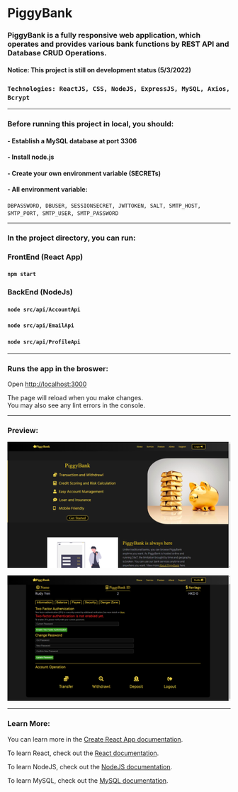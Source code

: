 # PiggyBank

### PiggyBank is a fully responsive web application, which operates and provides various bank functions by REST API and Database CRUD Operations.

#### Notice: This project is still on development status (5/3/2022)

### `Technologies: ReactJS, CSS, NodeJS, ExpressJS, MySQL, Axios, Bcrypt`

---

### Before running this project in local, you should:
#### - Establish a MySQL database at port 3306
#### - Install node.js
#### - Create your own environment variable (SECRETs)
#### - All environment variable: 
`DBPASSWORD, DBUSER, SESSIONSECRET, JWTTOKEN, SALT, SMTP_HOST, SMTP_PORT, SMTP_USER, SMTP_PASSWORD`

---

### In the project directory, you can run:
### FrontEnd (React App)
#### `npm start`

### BackEnd (NodeJs)
#### `node src/api/AccountApi`
#### `node src/api/EmailApi`
#### `node src/api/ProfileApi`

---

### Runs the app in the broswer:
Open [http://localhost:3000](http://localhost:3000)

The page will reload when you make changes.\
You may also see any lint errors in the console.

---

### Preview:

![HOME PREVIEW](Preview/preview1.png)

![PROFILE PREVIEW](Preview/preview2.png)

---

### Learn More:

You can learn more in the [Create React App documentation](https://facebook.github.io/create-react-app/docs/getting-started).

To learn React, check out the [React documentation](https://reactjs.org/).

To learn NodeJS, check out the [NodeJS documentation](https://nodejs.org/en/docs/).

To learn MySQL, check out the [MySQL documentation](https://dev.mysql.com/doc/).
